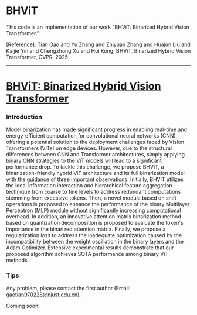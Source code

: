# BHViT
This code is an implementation of our work "BHViT: Binarized Hybrid Vision Transformer."

[Reference]: Tian Gao and Yu Zhang and Zhiyuan Zhang and Huajun Liu and Kaijie Yin and Chengzhong Xu and Hui Kong, BHViT: Binarized Hybrid Vision Transformer, CVPR, 2025


----------------------------------------------------------------------------------------------------------------------------------------------------------
# [BHViT: Binarized Hybrid Vision Transformer](https://arxiv.org/abs/2503.02394)
### Introduction
Model binarization has made significant progress in enabling real-time and energy-efficient computation for convolutional neural networks (CNN), offering a potential solution to the deployment challenges faced by Vision Transformers (ViTs) on edge devices. However, due to the structural differences between CNN and Transformer architectures, simply applying binary CNN strategies to the ViT models will lead to a significant performance drop. To tackle this challenge, we propose BHViT, a binarization-friendly hybrid ViT architecture and its full binarization model with the guidance of three important observations. Initially, BHViT utilizes the local information interaction and hierarchical feature aggregation technique from coarse to fine levels to address redundant computations stemming from excessive tokens. Then, a novel module based on shift operations is proposed to enhance the performance of the binary Multilayer Perceptron (MLP) module without significantly increasing computational overhead. In addition, an innovative attention matrix binarization method based on quantization decomposition is proposed to evaluate the token's importance in the binarized attention matrix. Finally, we propose a regularization loss to address the inadequate optimization caused by the incompatibility between the weight oscillation in the binary layers and the Adam Optimizer. Extensive experimental results demonstrate that our proposed algorithm achieves SOTA performance among binary ViT methods.

### Tips
   Any problem, please contact the first author (Email: gaotian970228@njust.edu.cn).
   
Coming soon!
